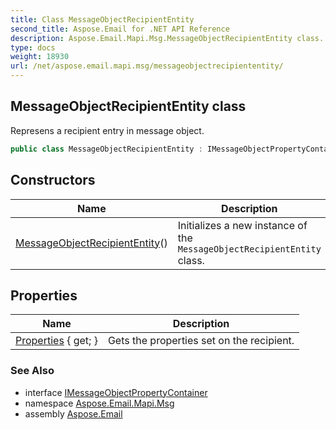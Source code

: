 ```yaml
---
title: Class MessageObjectRecipientEntity
second_title: Aspose.Email for .NET API Reference
description: Aspose.Email.Mapi.Msg.MessageObjectRecipientEntity class. Represens a recipient entry in message object
type: docs
weight: 18930
url: /net/aspose.email.mapi.msg/messageobjectrecipiententity/
---
```

## MessageObjectRecipientEntity class

Represens a recipient entry in message object.

```csharp
public class MessageObjectRecipientEntity : IMessageObjectPropertyContainer
```

## Constructors

| Name | Description |
| --- | --- |
| [MessageObjectRecipientEntity](messageobjectrecipiententity/)() | Initializes a new instance of the `MessageObjectRecipientEntity` class. |

## Properties

| Name | Description |
| --- | --- |
| [Properties](../../aspose.email.mapi.msg/messageobjectrecipiententity/properties/) { get; } | Gets the properties set on the recipient. |

### See Also

* interface [IMessageObjectPropertyContainer](../imessageobjectpropertycontainer/)
* namespace [Aspose.Email.Mapi.Msg](../../aspose.email.mapi.msg/)
* assembly [Aspose.Email](../../)


